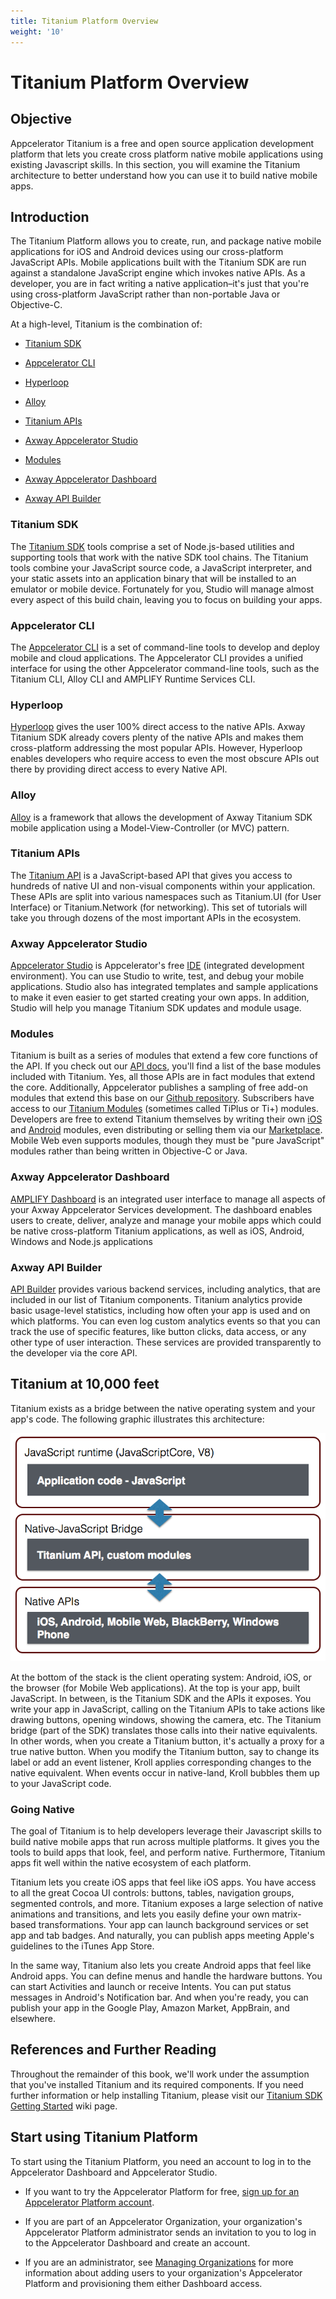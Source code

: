 ```yaml
---
title: Titanium Platform Overview
weight: '10'
---
```


# Titanium Platform Overview

## Objective

Appcelerator Titanium is a free and open source application development platform that lets you create cross platform native mobile applications using existing Javascript skills. In this section, you will examine the Titanium architecture to better understand how you can use it to build native mobile apps.

## Introduction

The Titanium Platform allows you to create, run, and package native mobile applications for iOS and Android devices using our cross-platform JavaScript APIs. Mobile applications built with the Titanium SDK are run against a standalone JavaScript engine which invokes native APIs. As a developer, you are in fact writing a native application–it's just that you're using cross-platform JavaScript rather than non-portable Java or Objective-C.

At a high-level, Titanium is the combination of:

* [Titanium SDK](#titanium-sdk)

* [Appcelerator CLI](#appcelerator-cli)

* [Hyperloop](#hyperloop)

* [Alloy](#undefined)

* [Titanium APIs](#titanium-apis)

* [Axway Appcelerator Studio](#axway-appcelerator-studio)

* [Modules](#undefined)

* [Axway Appcelerator Dashboard](#AppceleratorDashboard)

* [Axway API Builder](#axway-api-builder)

### Titanium SDK

The [Titanium SDK](/guide/Titanium_SDK/) tools comprise a set of Node.js-based utilities and supporting tools that work with the native SDK tool chains. The Titanium tools combine your JavaScript source code, a JavaScript interpreter, and your static assets into an application binary that will be installed to an emulator or mobile device. Fortunately for you, Studio will manage almost every aspect of this build chain, leaving you to focus on building your apps.

### Appcelerator CLI

The [Appcelerator CLI](/guide/Appcelerator_CLI/) is a set of command-line tools to develop and deploy mobile and cloud applications. The Appcelerator CLI provides a unified interface for using the other Appcelerator command-line tools, such as the Titanium CLI, Alloy CLI and AMPLIFY Runtime Services CLI.

### Hyperloop

[Hyperloop](/guide/Titanium_SDK/Titanium_SDK_Guide/Hyperloop/) gives the user 100% direct access to the native APIs. Axway Titanium SDK already covers plenty of the native APIs and makes them cross-platform addressing the most popular APIs. However, Hyperloop enables developers who require access to even the most obscure APIs out there by providing direct access to every Native API.

### Alloy

[Alloy](/guide/Alloy_Framework/) is a framework that allows the development of Axway Titanium SDK mobile application using a Model-View-Controller (or MVC) pattern.

### Titanium APIs

The [Titanium API](#!/api) is a JavaScript-based API that gives you access to hundreds of native UI and non-visual components within your application. These APIs are split into various namespaces such as Titanium.UI (for User Interface) or Titanium.Network (for networking). This set of tutorials will take you through dozens of the most important APIs in the ecosystem.

### Axway Appcelerator Studio

[Appcelerator Studio](/guide/Axway_Appcelerator_Studio/) is Appcelerator's free [IDE](http://en.wikipedia.org/wiki/Integrated_development_environment) (integrated development environment). You can use Studio to write, test, and debug your mobile applications. Studio also has integrated templates and sample applications to make it even easier to get started creating your own apps. In addition, Studio will help you manage Titanium SDK updates and module usage.

### Modules

Titanium is built as a series of modules that extend a few core functions of the API. If you check out our [API docs](#!/api), you'll find a list of the base modules included with Titanium. Yes, all those APIs are in fact modules that extend the core. Additionally, Appcelerator publishes a sampling of free add-on modules that extend this base on our [Github repository](https://github.com/appcelerator/titanium_modules). Subscribers have access to our [Titanium Modules](/guide/Axway_Appcelerator_Studio/Axway_Appcelerator_Studio_Guide/Titanium_Development/Titanium_Modules/) (sometimes called TiPlus or Ti+) modules. Developers are free to extend Titanium themselves by writing their own [iOS](/guide/Titanium_SDK/Titanium_SDK_How-tos/Extending_Titanium_Mobile/iOS_Module_Development_Guide/) and [Android](/guide/Titanium_SDK/Titanium_SDK_How-tos/Extending_Titanium_Mobile/Android_Module_Development_Guide/) modules, even distributing or selling them via our [Marketplace](https://marketplace.appcelerator.com/). Mobile Web even supports modules, though they must be "pure JavaScript" modules rather than being written in Objective-C or Java.

### Axway Appcelerator Dashboard

[AMPLIFY Dashboard](/guide/AMPLIFY_Dashboard/) is an integrated user interface to manage all aspects of your Axway Appcelerator Services development. The dashboard enables users to create, deliver, analyze and manage your mobile apps which could be native cross-platform Titanium applications, as well as iOS, Android, Windows and Node.js applications

### Axway API Builder

[API Builder](/guide/Axway_API_Builder/API_Builder/) provides various backend services, including analytics, that are included in our list of Titanium components. Titanium analytics provide basic usage-level statistics, including how often your app is used and on which platforms. You can even log custom analytics events so that you can track the use of specific features, like button clicks, data access, or any other type of user interaction. These services are provided transparently to the developer via the core API.

## Titanium at 10,000 feet

Titanium exists as a bridge between the native operating system and your app's code. The following graphic illustrates this architecture:

![sdk](./sdk.png)

At the bottom of the stack is the client operating system: Android, iOS, or the browser (for Mobile Web applications). At the top is your app, built JavaScript. In between, is the Titanium SDK and the APIs it exposes. You write your app in JavaScript, calling on the Titanium APIs to take actions like drawing buttons, opening windows, showing the camera, etc. The Titanium bridge (part of the SDK) translates those calls into their native equivalents. In other words, when you create a Titanium button, it's actually a proxy for a true native button. When you modify the Titanium button, say to change its label or add an event listener, Kroll applies corresponding changes to the native equivalent. When events occur in native-land, Kroll bubbles them up to your JavaScript code.

### Going Native

The goal of Titanium is to help developers leverage their Javascript skills to build native mobile apps that run across multiple platforms. It gives you the tools to build apps that look, feel, and perform native. Furthermore, Titanium apps fit well within the native ecosystem of each platform.

Titanium lets you create iOS apps that feel like iOS apps. You have access to all the great Cocoa UI controls: buttons, tables, navigation groups, segmented controls, and more. Titanium exposes a large selection of native animations and transitions, and lets you easily define your own matrix-based transformations. Your app can launch background services or set app and tab badges. And naturally, you can publish apps meeting Apple's guidelines to the iTunes App Store.

In the same way, Titanium also lets you create Android apps that feel like Android apps. You can define menus and handle the hardware buttons. You can start Activities and launch or receive Intents. You can put status messages in Android's Notification bar. And when you're ready, you can publish your app in the Google Play, Amazon Market, AppBrain, and elsewhere.

## References and Further Reading

Throughout the remainder of this book, we'll work under the assumption that you've installed Titanium and its required components. If you need further information or help installing Titanium, please visit our [Titanium SDK Getting Started](/guide/Titanium_SDK/Titanium_SDK_Getting_Started/) wiki page.

## Start using Titanium Platform

To start using the Titanium Platform, you need an account to log in to the Appcelerator Dashboard and Appcelerator Studio.

* If you want to try the Appcelerator Platform for free, [sign up for an Appcelerator Platform account](http://www.appcelerator.com/signup/).

* If you are part of an Appcelerator Organization, your organization's Appcelerator Platform administrator sends an invitation to you to log in to the Appcelerator Dashboard and create an account.

* If you are an administrator, see [Managing Organizations](/guide/AMPLIFY_Dashboard/AMPLIFY_Dashboard_Guide/Managing_Organizations/) for more information about adding users to your organization's Appcelerator Platform and provisioning them either Dashboard access.
